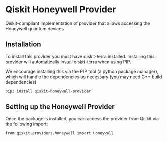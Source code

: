 # Qiskit Honeywell Provider

Qiskit-compliant implementation of provider that allows accessing the Honeywell quantum devices

## Installation

To install this provider you must have qiskit-terra installed.
Installing this provider will automatically install qiskit-terra when using PIP.

We encourage installing this via the PIP tool (a python package manager), which will handle the dependencies as necessary (you may need C++ build dependencies)
```bash
pip3 install qiskit-honeywell-provider
```

## Setting up the Honeywell Provider
Once the package is installed, you can access the provider from Qiskit via the following import:

```python3
from qiskit.providers.honeywell import Honeywell
```
